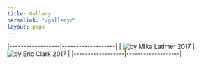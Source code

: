 ```yaml
---
title: Gallery
permalink: "/gallery/"
layout: page
---
```


|------------------|-------------------|
| ![by Mika Latimer 2017](/assets/img/2017-ml.png)     | ![by Eric Clark 2017](/assets/img2017-ec.png)    |
|------------------|-------------------|
